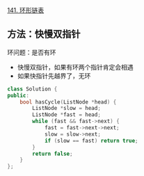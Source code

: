[141. 环形链表](https://leetcode-cn.com/problems/linked-list-cycle/)

## 方法：快慢双指针

环问题：是否有环

- 快慢双指针，如果有环两个指针肯定会相遇
- 如果快指针先越界了，无环

```c++
class Solution {
public:
    bool hasCycle(ListNode *head) {
        ListNode *slow = head;
        ListNode *fast = head;
        while (fast && fast->next) {
            fast = fast->next->next;
            slow = slow->next;
            if (slow == fast) return true;
        }
        return false;
    }
};
```

